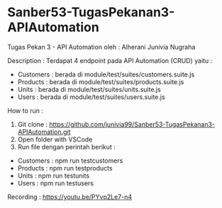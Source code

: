 # Sanber53-TugasPekanan3-APIAutomation

Tugas Pekan 3 - API Automation
oleh : Alherani Junivia Nugraha

Description :
 Terdapat 4 endpoint pada API Automation (CRUD) yaitu :
- Customers : berada di module/test/suites/customers.suite.js
- Products : berada di module/test/suites/products.suite.js
- Units : berada di module/test/suites/units.suite.js
- Users : berada di module/test/suites/users.suite.js

How to run : 

1. Git clone : https://github.com/junivia99/Sanber53-TugasPekanan3-APIAutomation.git
2. Open folder with VSCode
3. Run file dengan perintah berikut :

- Customers : npm run testcustomers
- Products : npm run testproducts
- Units : npm run testunits
- Users : npm run testusers

Recording : https://youtu.be/PYvp2Le7-n4 